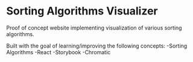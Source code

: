 # Sorting Algorithms Visualizer

Proof of concept website implementing visualization of various sorting algorithms.

Built with the goal of learning/improving the following concepts:
-Sorting Algorithms
-React
-Storybook
-Chromatic
